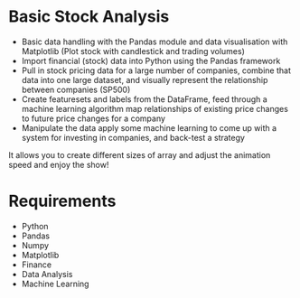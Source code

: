 # Basic Stock Analysis

* Basic data handling with the Pandas module and data visualisation with Matplotlib (Plot stock with candlestick and trading volumes)
* Import financial (stock) data into Python using the Pandas framework
* Pull in stock pricing data for a large number of companies, combine that data into one large dataset, and visually represent the relationship between companies (SP500)
* Create featuresets and labels from the DataFrame, feed through a machine learning algorithm map relationships of existing price changes to future price changes for a company
* Manipulate the data apply some machine learning to come up with a system for investing in companies, and back-test a strategy 

It allows you to create different sizes of array and adjust the animation speed and enjoy the show!
 
# Requirements

* Python
* Pandas
* Numpy
* Matplotlib
* Finance
* Data Analysis
* Machine Learning


